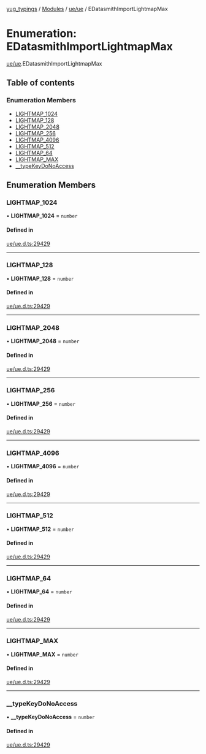 [yug_typings](../README.md) / [Modules](../modules.md) / [ue/ue](../modules/ue_ue.md) / EDatasmithImportLightmapMax

# Enumeration: EDatasmithImportLightmapMax

[ue/ue](../modules/ue_ue.md).EDatasmithImportLightmapMax

## Table of contents

### Enumeration Members

- [LIGHTMAP\_1024](ue_ue.EDatasmithImportLightmapMax.md#lightmap_1024)
- [LIGHTMAP\_128](ue_ue.EDatasmithImportLightmapMax.md#lightmap_128)
- [LIGHTMAP\_2048](ue_ue.EDatasmithImportLightmapMax.md#lightmap_2048)
- [LIGHTMAP\_256](ue_ue.EDatasmithImportLightmapMax.md#lightmap_256)
- [LIGHTMAP\_4096](ue_ue.EDatasmithImportLightmapMax.md#lightmap_4096)
- [LIGHTMAP\_512](ue_ue.EDatasmithImportLightmapMax.md#lightmap_512)
- [LIGHTMAP\_64](ue_ue.EDatasmithImportLightmapMax.md#lightmap_64)
- [LIGHTMAP\_MAX](ue_ue.EDatasmithImportLightmapMax.md#lightmap_max)
- [\_\_typeKeyDoNoAccess](ue_ue.EDatasmithImportLightmapMax.md#__typekeydonoaccess)

## Enumeration Members

### LIGHTMAP\_1024

• **LIGHTMAP\_1024** = `number`

#### Defined in

[ue/ue.d.ts:29429](https://github.com/YugMetaverse/yug_typings/blob/25cad34/ue/ue.d.ts#L29429)

___

### LIGHTMAP\_128

• **LIGHTMAP\_128** = `number`

#### Defined in

[ue/ue.d.ts:29429](https://github.com/YugMetaverse/yug_typings/blob/25cad34/ue/ue.d.ts#L29429)

___

### LIGHTMAP\_2048

• **LIGHTMAP\_2048** = `number`

#### Defined in

[ue/ue.d.ts:29429](https://github.com/YugMetaverse/yug_typings/blob/25cad34/ue/ue.d.ts#L29429)

___

### LIGHTMAP\_256

• **LIGHTMAP\_256** = `number`

#### Defined in

[ue/ue.d.ts:29429](https://github.com/YugMetaverse/yug_typings/blob/25cad34/ue/ue.d.ts#L29429)

___

### LIGHTMAP\_4096

• **LIGHTMAP\_4096** = `number`

#### Defined in

[ue/ue.d.ts:29429](https://github.com/YugMetaverse/yug_typings/blob/25cad34/ue/ue.d.ts#L29429)

___

### LIGHTMAP\_512

• **LIGHTMAP\_512** = `number`

#### Defined in

[ue/ue.d.ts:29429](https://github.com/YugMetaverse/yug_typings/blob/25cad34/ue/ue.d.ts#L29429)

___

### LIGHTMAP\_64

• **LIGHTMAP\_64** = `number`

#### Defined in

[ue/ue.d.ts:29429](https://github.com/YugMetaverse/yug_typings/blob/25cad34/ue/ue.d.ts#L29429)

___

### LIGHTMAP\_MAX

• **LIGHTMAP\_MAX** = `number`

#### Defined in

[ue/ue.d.ts:29429](https://github.com/YugMetaverse/yug_typings/blob/25cad34/ue/ue.d.ts#L29429)

___

### \_\_typeKeyDoNoAccess

• **\_\_typeKeyDoNoAccess** = `number`

#### Defined in

[ue/ue.d.ts:29429](https://github.com/YugMetaverse/yug_typings/blob/25cad34/ue/ue.d.ts#L29429)
